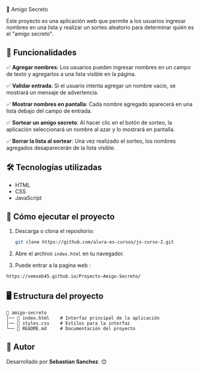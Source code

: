  🎁 Amigo Secreto


Este proyecto es una aplicación web que permite a los usuarios ingresar nombres en una lista y realizar un sorteo aleatorio para determinar quién es el "amigo secreto".

## 📌 Funcionalidades

✅ **Agregar nombres**: Los usuarios pueden ingresar nombres en un campo de texto y agregarlos a una lista visible en la página.

✅ **Validar entrada**: Si el usuario intenta agregar un nombre vacío, se mostrará un mensaje de advertencia.

✅ **Mostrar nombres en pantalla**: Cada nombre agregado aparecerá en una lista debajo del campo de entrada.

✅ **Sortear un amigo secreto**: Al hacer clic en el botón de sorteo, la aplicación seleccionará un nombre al azar y lo mostrará en pantalla.

✅ **Borrar la lista al sortear**: Una vez realizado el sorteo, los nombres agregados desaparecerán de la lista visible.

## 🛠️ Tecnologías utilizadas

- HTML
- CSS
- JavaScript

## 🚀 Cómo ejecutar el proyecto

1. Descarga o clona el repositorio:
   ```bash
   git clone https://github.com/alura-es-cursos/js-curso-2.git
   ```
2. Abre el archivo `index.html` en tu navegador.

3. Puede entrar a la pagina web :
```bash
https://vemseb45.github.io/Proyecto-Amigo-Secreto/
```

## 🖥️ Estructura del proyecto

```
📂 amigo-secreto
│── 📄 index.html    # Interfaz principal de la aplicación
│── 📄 styles.css    # Estilos para la interfaz
└── 📄 README.md     # Documentación del proyecto
```

## 📝 Autor
Desarrollado por **Sebastian Sanchez**. 😊
